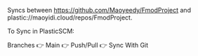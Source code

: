 Syncs between https://github.com/Maoyeedy/FmodProject and plastic://maoyidi.cloud/repos/FmodProject.

To Sync in PlasticSCM:

Branches 👉 Main 👉 Push/Pull 👉 Sync With Git
